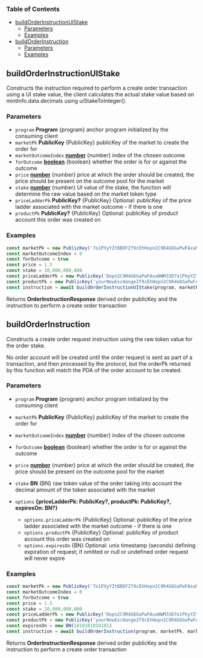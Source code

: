 <!-- Generated by documentation.js. Update this documentation by updating the source code. -->

### Table of Contents

*   [buildOrderInstructionUIStake][1]
    *   [Parameters][2]
    *   [Examples][3]
*   [buildOrderInstruction][4]
    *   [Parameters][5]
    *   [Examples][6]

## buildOrderInstructionUIStake

Constructs the instruction required to perform a create order transaction using a UI stake value, the client calculates the actual stake value based on mintInfo.data.decimals using uiStakeToInteger().

### Parameters

*   `program` **Program** {program} anchor program initialized by the consuming client
*   `marketPk` **PublicKey** {PublicKey} publicKey of the market to create the order for
*   `marketOutcomeIndex` **[number][7]** {number} index of the chosen outcome
*   `forOutcome` **[boolean][8]** {boolean} whether the order is for or against the outcome
*   `price` **[number][7]** {number} price at which the order should be created, the price should be present on the outcome pool for the market
*   `stake` **[number][7]** {number} UI value of the stake, the function will determine the raw value based on the market token type
*   `priceLadderPk` **PublicKey?** {PublicKey} Optional: publicKey of the price ladder associated with the market outcome - if there is one
*   `productPk` **PublicKey?** {PublicKey} Optional: publicKey of product account this order was created on

### Examples

```javascript
const marketPk = new PublicKey('7o1PXyYZtBBDFZf9cEhHopn2C9R4G6GaPwFAxaNWM33D')
const marketOutcomeIndex = 0
const forOutcome = true
const price = 1.5
const stake = 20,000,000,000
const priceLadderPk = new PublicKey('Dopn2C9R4G6GaPwFAxaNWM33D7o1PXyYZtBBDFZf9cEhH')
const productPk = new PublicKey('yourNewExcHangeZf9cEhHopn2C9R4G6GaPwFAxaNWM33D')
const instruction = await buildOrderInstructionUIStake(program, marketPk, marketOutcomeIndex, forOutcome, price, stake, priceLadderPk, productPk)
```

Returns **OrderInstructionResponse** derived order publicKey and the instruction to perform a create order transaction

## buildOrderInstruction

Constructs a create order request instruction using the raw token value for the order stake.

No order account will be created until the order request is sent as part of a transaction, and then processed by the protocol,
but the orderPk returned by this function will match the PDA of the order account to be created.

### Parameters

*   `program` **Program** {program} anchor program initialized by the consuming client
*   `marketPk` **PublicKey** {PublicKey} publicKey of the market to create the order for
*   `marketOutcomeIndex` **[number][7]** {number} index of the chosen outcome
*   `forOutcome` **[boolean][8]** {boolean} whether the order is for or against the outcome
*   `price` **[number][7]** {number} price at which the order should be created, the price should be present on the outcome pool for the market
*   `stake` **BN** {BN} raw token value of the order taking into account the decimal amount of the token associated with the market
*   `options` **{priceLadderPk: PublicKey?, productPk: PublicKey?, expiresOn: BN?}**&#x20;

    *   `options.priceLadderPk`  {PublicKey} Optional: publicKey of the price ladder associated with the market outcome - if there is one
    *   `options.productPk`  {PublicKey} Optional: publicKey of product account this order was created on
    *   `options.expiresOn`  {BN} Optional: unix timestamp (seconds) defining expiration of request; if omitted or null or undefined order request will never expire

### Examples

```javascript
const marketPk = new PublicKey('7o1PXyYZtBBDFZf9cEhHopn2C9R4G6GaPwFAxaNWM33D')
const marketOutcomeIndex = 0
const forOutcome = true
const price = 1.5
const stake = 20,000,000,000
const priceLadderPk = new PublicKey('Dopn2C9R4G6GaPwFAxaNWM33D7o1PXyYZtBBDFZf9cEhH')
const productPk = new PublicKey('yourNewExcHangeZf9cEhHopn2C9R4G6GaPwFAxaNWM33D')
const expiresOn = new BN(1010101010101)
const instruction = await buildOrderInstruction(program, marketPk, marketOutcomeIndex, forOutcome, price, stake, {priceLadderPk, productPk, expiresOn} )
```

Returns **OrderInstructionResponse** derived order publicKey and the instruction to perform a create order transaction

[1]: #buildorderinstructionuistake

[2]: #parameters

[3]: #examples

[4]: #buildorderinstruction

[5]: #parameters-1

[6]: #examples-1

[7]: https://developer.mozilla.org/docs/Web/JavaScript/Reference/Global_Objects/Number

[8]: https://developer.mozilla.org/docs/Web/JavaScript/Reference/Global_Objects/Boolean
